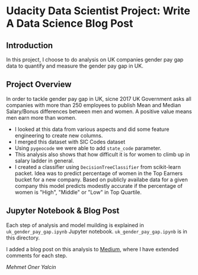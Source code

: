 # Udacity Data Scientist Project: Write A Data Science Blog Post

## Introduction
In this project, I choose to do analysis on UK companies gender pay gap data to quantify and measure the gender pay gap in UK.

## Project Overview
In order to tackle gender pay gap in UK, sicne 2017 UK Government asks all companies with more than 250 employees to publish Mean and Median Salary/Bonus differences between men and women. A positive value means men earn more than women. 

 - I looked at this data from various aspects and did some feature engineering to create new columns. 
 - I merged this dataset with SIC Codes dataset 
 - Using `pygeocode` we were able to add `state_code` parameter.
 - This analysis also shows that how difficult it is for women to climb up in salary ladder in general. 
 - I created a classifier using `DecisionTreeClassifier` from scikit-learn packet. Idea was to predict percentage of women in the Top Earners bucket for a new company. Based on publicly availabe data for a given company this model predicts modestly accurate if the percentage of women is "High", "Middle" or "Low" in Top Quartile.   

## Jupyter Notebook & Blog Post

Each step of analysis and model muilding is explained in `uk_gender_pay_gap.ipynb` Jupyter notebook. `uk_gender_pay_gap.ipynb` is in this directory.

I added a blog post on this analysis to [Medium](https://medium.com/@oneryalcin/please-mind-the-gender-gap-a7bc37bff781?sk=ec8a7514c0ed19ab20e351fa9b04aa6d), where I have extended comments for each step. 

*Mehmet Oner Yalcin*